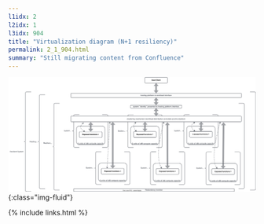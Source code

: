 ```yaml
---
l1idx: 2
l2idx: 1
l3idx: 904
title: "Virtualization diagram (N+1 resiliency)"
permalink: 2_1_904.html
summary: "Still migrating content from Confluence"
---
```


![image](./capacity-resiliency-allactive.drawio.svg){:class="img-fluid"}

{% include links.html %}